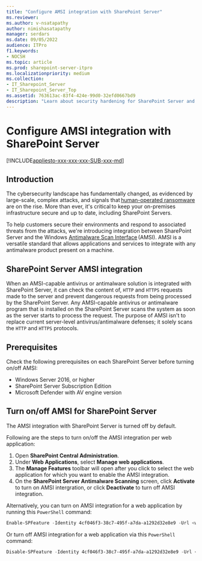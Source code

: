 ```yaml
---
title: "Configure AMSI integration with SharePoint Server"
ms.reviewer: 
ms.author: v-nsatapathy
author: nimishasatapathy
manager: serdars
ms.date: 09/05/2022
audience: ITPro
f1.keywords:
- NOCSH
ms.topic: article
ms.prod: sharepoint-server-itpro
ms.localizationpriority: medium
ms.collection:
- IT_Sharepoint_Server
- IT_Sharepoint_Server_Top
ms.assetid: 763613ac-83f4-424e-99d0-32efd0667bd9
description: "Learn about security hardening for SharePoint Server and database server roles, including specific hardening requirements for ports, protocols, and services."
---
```


# Configure AMSI integration with SharePoint Server

[!INCLUDE[appliesto-xxx-xxx-xxx-SUB-xxx-md](../includes/appliesto-xxx-xxx-xxx-SUB-xxx-md.md)]
  
   
## Introduction

The cybersecurity landscape has fundamentally changed, as evidenced by large-scale, complex attacks, and signals that [human-operated ransomware](https://docs.microsoft.com/security/compass/human-operated-ransomware) are on the rise. More than ever, it's critical to keep your on-premises infrastructure secure and up to date, including SharePoint Servers. 

To help customers secure their environments and respond to associated threats from the attacks, we're introducing integration between SharePoint Server and the Windows [Antimalware Scan Interface](https://docs.microsoft.com/windows/win32/amsi/antimalware-scan-interface-portal) (AMSI). AMSI is a versatile standard that allows applications and services to integrate with any antimalware product present on a machine. 

## SharePoint Server AMSI integration

When an AMSI-capable antivirus or antimalware solution is integrated with SharePoint Server, it can check the content of, `HTTP` and `HTTPS` requests made to the server and prevent dangerous requests from being processed by the SharePoint Server. Any AMSI-capable antivirus or antimalware program that is installed on the SharePoint Server scans the system as soon as the server starts to process the request. The purpose of AMSI isn't to replace current server-level antivirus/antimalware defenses; it solely scans the `HTTP` and `HTTPS` protocols.

## Prerequisites

Check the following prerequisites on each SharePoint Server before turning on/off AMSI:

- Windows Server 2016, or higher
- SharePoint Server Subscription Edition
- Microsoft Defender with AV engine version

## Turn on/off AMSI for SharePoint Server

The AMSI integration with SharePoint Server is turned off by default. 

Following are the steps to turn on/off the AMSI integration per web application:

1. Open **SharePoint Central Administration**.
2. Under **Web Applications**, select **Manage web applications**.
3. The **Manage Features** toolbar will open after you click to select the web application for which you want to enable the AMSI integration.
4. On the **SharePoint Server Antimalware Scanning** screen, click **Activate** to turn on AMSI intergration, or click **Deactivate** to turn off AMSI integration.

Alternatively, you can turn on AMSI integration for a web application by running this `PowerShell` command:

```powershell
Enable-SPFeature -Identity 4cf046f3-38c7-495f-a7da-a1292d32e8e9 -Url <web application URL> 
```

Or turn off AMSI integration for a web application via this `PowerShell` command:

```powershell
Disable-SPFeature -Identity 4cf046f3-38c7-495f-a7da-a1292d32e8e9 -Url <web application URL>  
```

